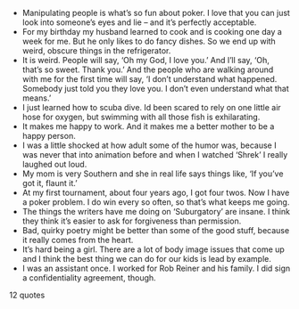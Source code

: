  - Manipulating people is what’s so fun about poker. I love that you can just look into someone’s eyes and lie – and it’s perfectly acceptable.
 - For my birthday my husband learned to cook and is cooking one day a week for me. But he only likes to do fancy dishes. So we end up with weird, obscure things in the refrigerator.
 - It is weird. People will say, ‘Oh my God, I love you.’ And I’ll say, ‘Oh, that’s so sweet. Thank you.’ And the people who are walking around with me for the first time will say, ‘I don’t understand what happened. Somebody just told you they love you. I don’t even understand what that means.’
 - I just learned how to scuba dive. Id been scared to rely on one little air hose for oxygen, but swimming with all those fish is exhilarating.
 - It makes me happy to work. And it makes me a better mother to be a happy person.
 - I was a little shocked at how adult some of the humor was, because I was never that into animation before and when I watched ‘Shrek’ I really laughed out loud.
 - My mom is very Southern and she in real life says things like, ‘If you’ve got it, flaunt it.’
 - At my first tournament, about four years ago, I got four twos. Now I have a poker problem. I do win every so often, so that’s what keeps me going.
 - The things the writers have me doing on ‘Suburgatory’ are insane. I think they think it’s easier to ask for forgiveness than permission.
 - Bad, quirky poetry might be better than some of the good stuff, because it really comes from the heart.
 - It’s hard being a girl. There are a lot of body image issues that come up and I think the best thing we can do for our kids is lead by example.
 - I was an assistant once. I worked for Rob Reiner and his family. I did sign a confidentiality agreement, though.

12 quotes